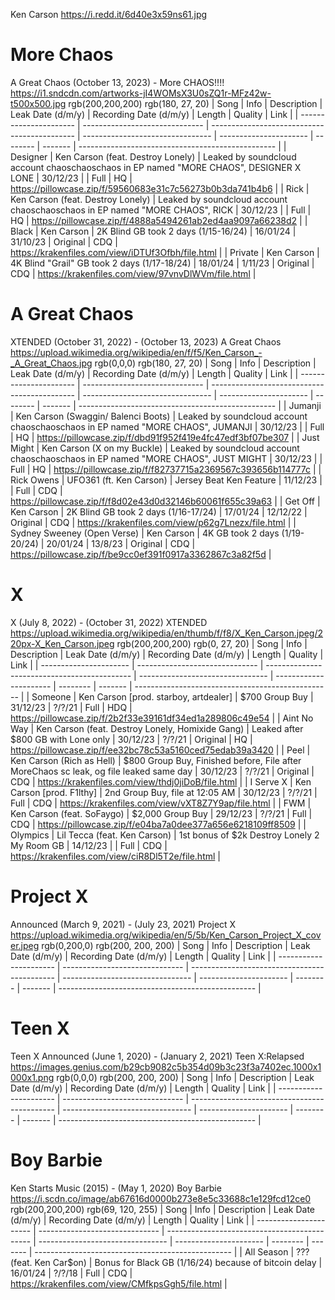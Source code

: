 Ken Carson
https://i.redd.it/6d40e3x59ns61.jpg
# More Chaos
A Great Chaos (October 13, 2023) - More CHAOS!!!!
https://i1.sndcdn.com/artworks-jI4WOMsX3U0sZQ1r-MFz42w-t500x500.jpg
rgb(200,200,200)
rgb(180, 27, 20)
| Song                   | Info                           | Description                                  | Leak Date (d/m/y)                | Recording Date (d/m/y) | Length   | Quality | Link                                              |
| ---------------------- | ------------------------------ | -------------------------------------------- | -------------------------------- | ---------------------- | -------- | ------- | ------------------------------------------------- |
| Designer               | Ken Carson (feat. Destroy Lonely) | Leaked by soundcloud account chaoschaoschaos in EP named "MORE CHAOS", DESIGNER X LONE | 30/12/23 |   | Full     | HQ      | https://pillowcase.zip/f/59560683e31c7c56273b0b3da741b4b6 |
| Rick                   | Ken Carson (feat. Destroy Lonely) | Leaked by soundcloud account chaoschaoschaos in EP named "MORE CHAOS", RICK | 30/12/23 |              | Full     | HQ      | https://pillowcase.zip/f/4888a5494261ab2ed4aa9097a66238d2 |
| Black                  | Ken Carson                     | 2K Blind GB took 2 days (1/15-16/24)         | 16/01/24                         | 31/10/23               | Original | CDQ     | https://krakenfiles.com/view/iDTUf3Ofbh/file.html |
| Private                | Ken Carson                     | 4K Blind "Grail" GB took 2 days (1/17-18/24) | 18/01/24                         | 1/11/23                | Original | CDQ     | https://krakenfiles.com/view/97vnvDlWVm/file.html |
# A Great Chaos
XTENDED (October 31, 2022) - (October 13, 2023) A Great Chaos
https://upload.wikimedia.org/wikipedia/en/f/f5/Ken_Carson_-_A_Great_Chaos.jpg
rgb(0,0,0)
rgb(180, 27, 20)
| Song                   | Info                           | Description                                  | Leak Date (d/m/y)                | Recording Date (d/m/y) | Length   | Quality | Link                                              |
| ---------------------- | ------------------------------ | -------------------------------------------- | -------------------------------- | ---------------------- | -------- | ------- | ------------------------------------------------- |
| Jumanji                | Ken Carson (Swaggin/ Balenci Boots) | Leaked by soundcloud account chaoschaoschaos in EP named "MORE CHAOS", JUMANJI | 30/12/23 |         | Full     | HQ      | https://pillowcase.zip/f/dbd91f952f419e4fc47edf3bf07be307 |
| Just Might             | Ken Carson (X on my Buckle)    | Leaked by soundcloud account chaoschaoschaos in EP named "MORE CHAOS", JUST MIGHT | 30/12/23 |           | Full     | HQ      | https://pillowcase.zip/f/f82737715a2369567c393656b114777c |
| Rick Owens             | UFO361 (ft. Ken Carson)        | Jersey Beat Ken Feature                      | 11/12/23                         |                        | Full     | CDQ     | https://pillowcase.zip/f/f8d02e43d0d32146b60061f655c39a63 |
| Get Off                | Ken Carson                     | 2K Blind GB took 2 days (1/16-17/24)         | 17/01/24                         | 12/12/22               | Original | CDQ     | https://krakenfiles.com/view/p62g7Lnezx/file.html |
| Sydney Sweeney (Open Verse) | Ken Carson                | 4K GB took 2 days (1/19-20/24)               | 20/01/24                         | 13/8/23                | Original | CDQ     | https://pillowcase.zip/f/be9cc0ef391f0917a3362867c3a82f5d |
# X
X (July 8, 2022) - (October 31, 2022) XTENDED
https://upload.wikimedia.org/wikipedia/en/thumb/f/f8/X_Ken_Carson.jpeg/220px-X_Ken_Carson.jpeg
rgb(200,200,200)
rgb(0, 27, 20)
| Song                   | Info                           | Description                                  | Leak Date (d/m/y)                | Recording Date (d/m/y) | Length   | Quality | Link                                              |
| ---------------------- | ------------------------------ | -------------------------------------------- | -------------------------------- | ---------------------- | -------- | ------- | ------------------------------------------------- |
| Someone                | Ken Carson [prod. starboy, artdealer] | $700 Group Buy                        | 31/12/23                         | ?/?/21                 | Full     | HDQ     | https://pillowcase.zip/f/2b2f33e39161df34ed1a289806c49e54 |
| Aint No Way            | Ken Carson (feat. Destroy Lonely, Homixide Gang) | Leaked after $800 GB with Lone only | 30/12/23                | ?/?/21                 | Original | HQ      | https://pillowcase.zip/f/ee32bc78c53a5160ced75edab39a3420 |
| Peel                   | Ken Carson (Rich as Hell)    | $800 Group Buy, Finished before, File after MoreChaos sc leak, og file leaked same day | 30/12/23 | ?/?/21 | Original | CDQ     | https://krakenfiles.com/view/thdj0jiDoB/file.html |
| I Serve X              | Ken Carson [prod. F1lthy]      | 2nd Group Buy, file at 12:05 AM              | 30/12/23                         | ?/?/21                 | Full     | CDQ     | https://krakenfiles.com/view/vXT8Z7Y9ap/file.html |
| FWM                    | Ken Carson (feat. SoFaygo)     | $2,000 Group Buy                             | 29/12/23                         | ?/?/21                 | Full     | CDQ     | https://pillowcase.zip/f/e04ba7a0dee377a656e6218109ff8509 |
| Olympics               | Lil Tecca (feat. Ken Carson)   | 1st bonus of $2k Destroy Lonely 2 My Room GB | 14/12/23                         |                        | Full     | CDQ     | https://krakenfiles.com/view/ciR8Dl5T2e/file.html |
# Project X
Announced (March 9, 2021) - (July 23, 2021) Project X
https://upload.wikimedia.org/wikipedia/en/5/5b/Ken_Carson_Project_X_cover.jpeg
rgb(0,200,0)
rgb(200, 200, 200)
| Song                   | Info                           | Description                                  | Leak Date (d/m/y)                | Recording Date (d/m/y) | Length   | Quality | Link                                              |
| ---------------------- | ------------------------------ | -------------------------------------------- | -------------------------------- | ---------------------- | -------- | ------- | ------------------------------------------------- |
# Teen X
Teen X Announced (June 1, 2020) - (January 2, 2021) Teen X:Relapsed
https://images.genius.com/b29cb9082c5b354d09b3c23f3a7402ec.1000x1000x1.png
rgb(0,0,0)
rgb(200, 200, 200)
| Song                   | Info                           | Description                                  | Leak Date (d/m/y)                | Recording Date (d/m/y) | Length   | Quality | Link                                              |
| ---------------------- | ------------------------------ | -------------------------------------------- | -------------------------------- | ---------------------- | -------- | ------- | ------------------------------------------------- |
# Boy Barbie
Ken Starts Music (2015) - (May 1, 2020) Boy Barbie
https://i.scdn.co/image/ab67616d0000b273e8e5c33688c1e129fcd12ce0
rgb(200,200,200)
rgb(69, 120, 255)
| Song                   | Info                           | Description                                  | Leak Date (d/m/y)                | Recording Date (d/m/y) | Length   | Quality | Link                                              |
| ---------------------- | ------------------------------ | -------------------------------------------- | -------------------------------- | ---------------------- | -------- | ------- | ------------------------------------------------- |
| All Season             | ??? (feat. Ken Car$on)         | Bonus for Black GB (1/16/24) because of bitcoin delay | 16/01/24                | ?/?/18                 | Full     | CDQ     | https://krakenfiles.com/view/CMfkpsGgh5/file.html |
